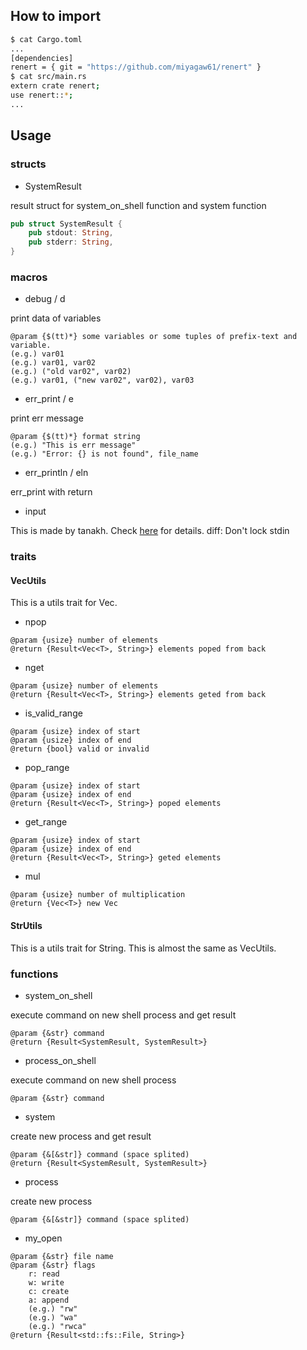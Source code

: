 ## How to import

```Bash
$ cat Cargo.toml
...
[dependencies]
renert = { git = "https://github.com/miyagaw61/renert" }
$ cat src/main.rs
extern crate renert;
use renert::*;
...
```

## Usage

### structs

- SystemResult

result struct for system_on_shell function and system function

```Rust
pub struct SystemResult {
    pub stdout: String,
    pub stderr: String,
}
```

### macros

- debug / d

print data of variables

```
@param {$(tt)*} some variables or some tuples of prefix-text and variable.
(e.g.) var01
(e.g.) var01, var02
(e.g.) ("old var02", var02)
(e.g.) var01, ("new var02", var02), var03
```

- err_print / e

print err message

```
@param {$(tt)*} format string
(e.g.) "This is err message"
(e.g.) "Error: {} is not found", file_name
```

- err_println / eln

err_print with return

- input 

This is made by tanakh.
Check [here](https://qiita.com/tanakh/items/0ba42c7ca36cd29d0ac8) for details.
diff: Don't lock stdin

### traits

#### VecUtils

This is a utils trait for Vec<T>.

- npop

```
@param {usize} number of elements
@return {Result<Vec<T>, String>} elements poped from back
```

- nget

```
@param {usize} number of elements
@return {Result<Vec<T>, String>} elements geted from back
```

- is_valid_range

```
@param {usize} index of start
@param {usize} index of end
@return {bool} valid or invalid
```

- pop_range

```
@param {usize} index of start
@param {usize} index of end
@return {Result<Vec<T>, String>} poped elements
```

- get_range

```
@param {usize} index of start
@param {usize} index of end
@return {Result<Vec<T>, String>} geted elements
```

- mul

```
@param {usize} number of multiplication
@return {Vec<T>} new Vec
```

#### StrUtils

This is a utils trait for String.
This is almost the same as VecUtils.

### functions

- system_on_shell

execute command on new shell process and get result

```
@param {&str} command
@return {Result<SystemResult, SystemResult>}
```

- process_on_shell

execute command on new shell process

```
@param {&str} command
```

- system

create new process and get result

```
@param {&[&str]} command (space splited)
@return {Result<SystemResult, SystemResult>}
```

- process

create new process

```
@param {&[&str]} command (space splited)
```

- my_open

```
@param {&str} file name
@param {&str} flags
    r: read
    w: write
    c: create
    a: append
    (e.g.) "rw"
    (e.g.) "wa"
    (e.g.) "rwca"
@return {Result<std::fs::File, String>}
```
